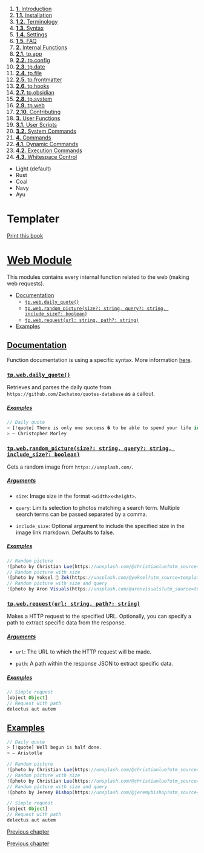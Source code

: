 1. [**1.** Introduction](introduction)
1. [**1.1.** Installation](installation)
2. [**1.2.** Terminology](terminology)
3. [**1.3.** Syntax](syntax)
4. [**1.4.** Settings](settings)
5. [**1.5.** FAQ](faq)
3. [**2.** Internal Functions](Atlas/Knowledge/tools/obsidian/Templater/Templater%20doc/internal-functions/overview)
01. [**2.1.** tp.app](app-module)
02. [**2.2.** tp.config](config-module)
03. [**2.3.** tp.date](date-module)
04. [**2.4.** tp.file](file-module)
05. [**2.5.** tp.frontmatter](frontmatter-module)
06. [**2.6.** tp.hooks](hooks-module)
07. [**2.7.** tp.obsidian](obsidian-module)
08. [**2.8.** tp.system](system-module)
09. [**2.9.** tp.web](web-module)
10. [**2.10.** Contributing](contribute)
5. [**3.** User Functions](Atlas/Knowledge/tools/obsidian/Templater/Templater%20doc/user-functions/overview)
1. [**3.1.** User Scripts](script-user-functions)
2. [**3.2.** System Commands](system-user-functions)
7. [**4.** Commands](Atlas/Knowledge/tools/obsidian/Templater/Templater%20doc/commands/overview)
1. [**4.1.** Dynamic Commands](dynamic-command)
2. [**4.2.** Execution Commands](execution-command)
3. [**4.3.** Whitespace Control](whitespace-control)

- Light (default)
- Rust
- Coal
- Navy
- Ayu

# Templater

[Print this book](print)

# [Web Module](web-module)

This modules contains every internal function related to the web (making web requests).

- [Documentation](web-module)
  - [`tp.web.daily_quote()`](web-module)
  - [`tp.web.random_picture(size?: string, query?: string, include_size?: boolean)`](web-module)
  - [`tp.web.request(url: string, path?: string)`](web-module)
- [Examples](web-module)

## [Documentation](web-module)

Function documentation is using a specific syntax. More information [here](syntax).

### [`tp.web.daily_quote()`](web-module)

Retrieves and parses the daily quote from `https://github.com/Zachatoo/quotes-database` as a callout.

##### [Examples](web-module)

```javascript
// Daily quote
> [!quote] There is only one success � to be able to spend your life in your own way.
> — Christopher Morley

```

### [`tp.web.random_picture(size?: string, query?: string, include_size?: boolean)`](web-module)

Gets a random image from `https://unsplash.com/`.

##### [Arguments](web-module)

- `size`: Image size in the format `<width>x<height>`.

- `query`: Limits selection to photos matching a search term. Multiple search terms can be passed separated by a comma.

- `include_size`: Optional argument to include the specified size in the image link markdown. Defaults to false.


##### [Examples](web-module)

```javascript
// Random picture
![photo by Christian Lue(https://unsplash.com/@christianlue?utm_source=templater_proxy&utm_medium=referral) on Unsplash](https://images.unsplash.com/photo-1671996610887-888bda279b38?crop=entropy&cs=srgb&fm=jpg&ixid=M3w2NDU1OTF8MHwxfHJhbmRvbXx8fHx8fHx8fDE3NDYwMDc2Mjl8&ixlib=rb-4.0.3&q=85)
// Random picture with size
![photo by Yoksel 🌿 Zok(https://unsplash.com/@yoksel?utm_source=templater_proxy&utm_medium=referral) on Unsplash](https://images.unsplash.com/photo-1704049492642-230f8ec66166?crop=entropy&cs=srgb&fm=jpg&ixid=M3w2NDU1OTF8MHwxfHJhbmRvbXx8fHx8fHx8fDE3NDYwMDc2MzB8&ixlib=rb-4.0.3&q=85&w=200&h=200)
// Random picture with size and query
![photo by Aron Visuals(https://unsplash.com/@aronvisuals?utm_source=templater_proxy&utm_medium=referral) on Unsplash](https://images.unsplash.com/photo-1536152470836-b943b246224c?crop=entropy&cs=srgb&fm=jpg&ixid=M3w2NDU1OTF8MHwxfHJhbmRvbXx8fHx8fHx8fDE3NDYwMDc2Mjl8&ixlib=rb-4.0.3&q=85&w=200&h=200)

```

### [`tp.web.request(url: string, path?: string)`](web-module)

Makes a HTTP request to the specified URL. Optionally, you can specify a path to extract specific data from the response.

##### [Arguments](web-module)

- `url`: The URL to which the HTTP request will be made.

- `path`: A path within the response JSON to extract specific data.


##### [Examples](web-module)

```javascript
// Simple request
[object Object]
// Request with path
delectus aut autem

```

## [Examples](web-module)

```javascript
// Daily quote
> [!quote] Well begun is half done.
> — Aristotle

// Random picture
![photo by Christian Lue(https://unsplash.com/@christianlue?utm_source=templater_proxy&utm_medium=referral) on Unsplash](https://images.unsplash.com/photo-1671996610887-888bda279b38?crop=entropy&cs=srgb&fm=jpg&ixid=M3w2NDU1OTF8MHwxfHJhbmRvbXx8fHx8fHx8fDE3NDYwMDc2MzB8&ixlib=rb-4.0.3&q=85)
// Random picture with size
![photo by Christian Lue(https://unsplash.com/@christianlue?utm_source=templater_proxy&utm_medium=referral) on Unsplash](https://images.unsplash.com/photo-1671996610887-888bda279b38?crop=entropy&cs=srgb&fm=jpg&ixid=M3w2NDU1OTF8MHwxfHJhbmRvbXx8fHx8fHx8fDE3NDYwMDc2MzF8&ixlib=rb-4.0.3&q=85&w=200&h=200)
// Random picture with size and query
![photo by Jeremy Bishop(https://unsplash.com/@jeremybishop?utm_source=templater_proxy&utm_medium=referral) on Unsplash](https://images.unsplash.com/photo-1511576661531-b34d7da5d0bb?crop=entropy&cs=srgb&fm=jpg&ixid=M3w2NDU1OTF8MHwxfHJhbmRvbXx8fHx8fHx8fDE3NDYwMDc2MzB8&ixlib=rb-4.0.3&q=85&w=200&h=200)

// Simple request
[object Object]
// Request with path
delectus aut autem

```

[Previous chapter](system-module)

[Previous chapter](system-module)


